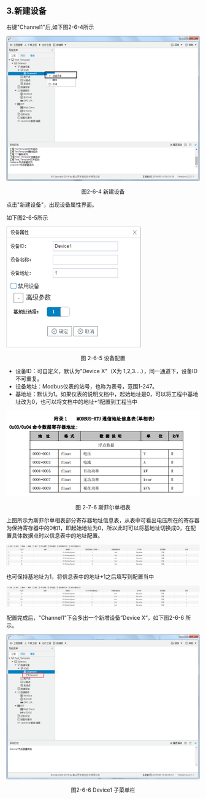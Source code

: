 ## 3.新建设备

右键"Channel1"后,如下图2-6-4所示   

![](../../assets/新建设备.jpg)

<center>图2-6-4 新建设备</center>

点击"新建设备"，出现设备属性界面。

如下图2-6-5所示

![1557110284778](assets/设备配置.png)

<center> 图 2-6-5  设备配置</center>

- 设备ID：可自定义，默认为"Device X"（X为 1,2,3....），同一通道下，设备ID不可重复。
- 设备地址：Modbus仪表的站号，也称为表号，范围1-247。
- 基地址：默认为1。如果仪表的说明文档中，起始地址是0，可以将工程中基地址改为0，也可以将文档中的地址+1配置到工程当中

![](assets/斯菲尔-1643351289735.png)

<center> 图 2-7-6 斯菲尔单相表</center>

上图所示为斯菲尔单相表部分寄存器地址信息表，从表中可看出电压所在的寄存器为保持寄存器中的0和1，即起始地址为0，所以此时可以将基地址切换成0，在配置具体数据点时以信息表中的地址配置。

![](assets/基地址为0-1643351289735.png)

也可保持基地址为1，将信息表中的地址+1之后填写到配置当中

![](assets/基地址为1.png)

配置完成后，"Channel1"下会多出一个新增设备”Device X“，如下图2-6-6 所示。

![](../../assets/Device子菜单栏.png)

<center>图2-6-6 Device1 子菜单栏</center>

